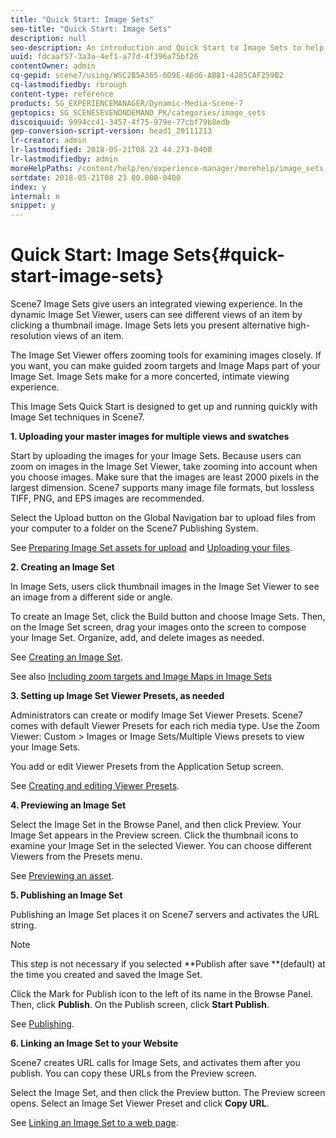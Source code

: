 ```yaml
---
title: "Quick Start: Image Sets"
seo-title: "Quick Start: Image Sets"
description: null
seo-description: An introduction and Quick Start to Image Sets to help you get up and running quickly with Image Set techniques.
uuid: fdcaaf57-3a3a-4ef1-a77d-4f396a75bf26
contentOwner: admin
cq-gepid: scene7/using/WSC2B5A365-6D9E-46d6-AB81-4285CAF259B2
cq-lastmodifiedby: rbrough
content-type: reference
products: SG_EXPERIENCEMANAGER/Dynamic-Media-Scene-7
geptopics: SG_SCENESEVENONDEMAND_PK/categories/image_sets
discoiquuid: 9994cc41-3457-4f75-979e-77cbf79b8edb
gep-conversion-script-version: head1_20111213
lr-creator: admin
lr-lastmodified: 2018-05-21T08 23 44.273-0400
lr-lastmodifiedby: admin
moreHelpPaths: /content/help/en/experience-manager/morehelp/image_sets;/content/help/en/experience-manager/morehelp/image_sets
sortdate: 2018-05-21T08 23 00.000-0400
index: y
internal: n
snippet: y
---
```


# Quick Start: Image Sets{#quick-start-image-sets}

Scene7 Image Sets give users an integrated viewing experience. In the dynamic Image Set Viewer, users can see different views of an item by clicking a thumbnail image. Image Sets lets you present alternative high-resolution views of an item.

The Image Set Viewer offers zooming tools for examining images closely. If you want, you can make guided zoom targets and Image Maps part of your Image Set. Image Sets make for a more concerted, intimate viewing experience.

This Image Sets Quick Start is designed to get up and running quickly with Image Set techniques in Scene7.

**1. Uploading your master images for multiple views and swatches**

Start by uploading the images for your Image Sets. Because users can zoom on images in the Image Set Viewer, take zooming into account when you choose images. Make sure that the images are least 2000 pixels in the largest dimension. Scene7 supports many image file formats, but lossless TIFF, PNG, and EPS images are recommended.

Select the Upload button on the Global Navigation bar to upload files from your computer to a folder on the Scene7 Publishing System.

See [Preparing Image Set assets for upload](preparing-image-set-assets-upload.md#preparing_image_set_assets_for_upload) and [Uploading your files](uploading-files.md#uploading_your_files).

**2. Creating an Image Set**

In Image Sets, users click thumbnail images in the Image Set Viewer to see an image from a different side or angle.

To create an Image Set, click the Build button and choose Image Sets. Then, on the Image Set screen, drag your images onto the screen to compose your Image Set. Organize, add, and delete images as needed.

See [Creating an Image Set](creating-image-set.md#creating_an_image_set).

See also [Including zoom targets and Image Maps in Image Sets](including-zoom-targets-image-maps.md#including_zoom_targets_and_image_maps_in_image_sets)

**3. Setting up Image Set Viewer Presets, as needed**

Administrators can create or modify Image Set Viewer Presets. Scene7 comes with default Viewer Presets for each rich media type. Use the Zoom Viewer: Custom &gt; Images or Image Sets/Multiple Views presets to view your Image Sets.

You add or edit Viewer Presets from the Application Setup screen.

See [Creating and editing Viewer Presets](application-setup.md#adding_and_editing_viewer_presets).

**4. Previewing an Image Set**

Select the Image Set in the Browse Panel, and then click Preview. Your Image Set appears in the Preview screen. Click the thumbnail icons to examine your Image Set in the selected Viewer. You can choose different Viewers from the Presets menu.

See [Previewing an asset](previewing-asset.md#previewing_an_asset).

**5. Publishing an Image Set**

Publishing an Image Set places it on Scene7 servers and activates the URL string.

>[!NOTE]
>
>This step is not necessary if you selected **Publish after save **(default) at the time you created and saved the Image Set.

Click the Mark for Publish icon to the left of its name in the Browse Panel. Then, click **Publish**. On the Publish screen, click **Start Publish**.

See [Publishing](publishing-files.md#publishing_files).

**6. Linking an Image Set to your Website**

Scene7 creates URL calls for Image Sets, and activates them after you publish. You can copy these URLs from the Preview screen.

Select the Image Set, and then click the Preview button. The Preview screen opens. Select an Image Set Viewer Preset and click **Copy URL**.

See [Linking an Image Set to a web page](linking-image-set-web-page.md#linking_an_image_set_to_a_web_page).
